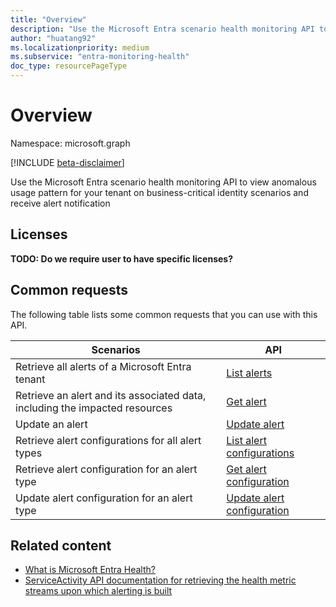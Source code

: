 ```yaml
---
title: "Overview"
description: "Use the Microsoft Entra scenario health monitoring API to view anomalous usage pattern for your tenant on business-critical identity scenarios and receive alert notification"
author: "huatang92"
ms.localizationpriority: medium
ms.subservice: "entra-monitoring-health"
doc_type: resourcePageType
---
```


# Overview

Namespace: microsoft.graph

[!INCLUDE [beta-disclaimer](../../includes/beta-disclaimer.md)]

Use the Microsoft Entra scenario health monitoring API to view anomalous usage pattern for your tenant on business-critical identity scenarios and receive alert notification

## Licenses
**TODO: Do we require user to have specific licenses?**

## Common requests

The following table lists some common requests that you can use with this API.

|  Scenarios  | API |
| ----------- | ----------- |
| Retrieve all alerts of a Microsoft Entra tenant | [List alerts](../api/healthmonitoring-healthmonitoringroot-list-alerts.md) |
| Retrieve an alert and its associated data, including the impacted resources | [Get alert](../api/healthmonitoring-alert-get.md) |
| Update an alert | [Update alert](../api/healthmonitoring-alert-update.md) |
| Retrieve alert configurations for all alert types | [List alert configurations](../api/healthmonitoring-healthmonitoringroot-list-alertconfigurations.md) |
| Retrieve alert configuration for an alert type | [Get alert configuration](../api/healthmonitoring-alertconfiguration-get.md) |
| Update alert configuration for an alert type | [Update alert configuration](../api/healthmonitoring-alertconfiguration-update.md) |

## Related content

* [What is Microsoft Entra Health?](/entra/identity/monitoring-health/concept-microsoft-entra-health)
* [ServiceActivity API documentation for retrieving the health metric streams upon which alerting is built](../resources/serviceactivity.md)
